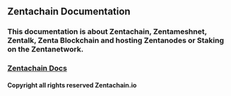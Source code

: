 ## Zentachain Documentation

### This documentation is about Zentachain, Zentameshnet, Zentalk, Zenta Blockchain and hosting Zentanodes or Staking on the Zentanetwork.

### [Zentachain Docs](http://docs.zentachain.io)

#### Copyright all rights reserved Zentachain.io
